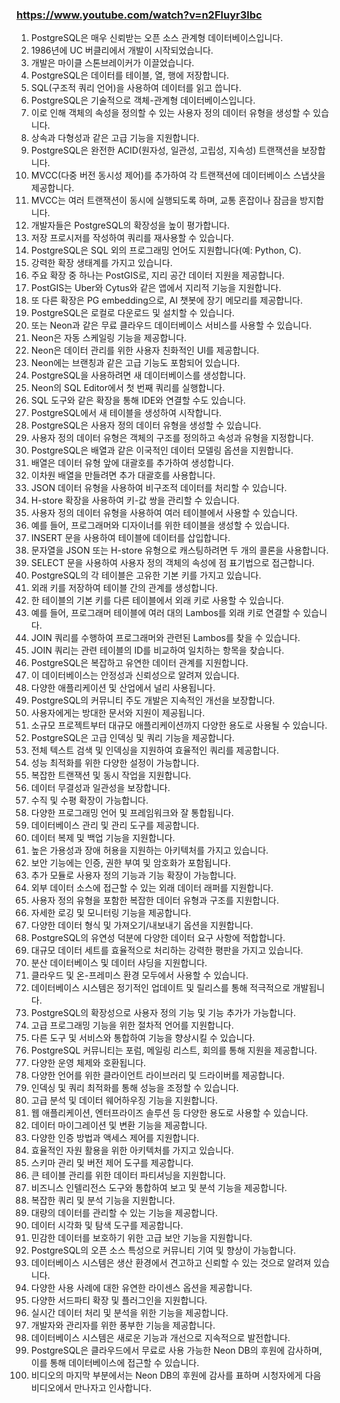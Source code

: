 
### https://www.youtube.com/watch?v=n2Fluyr3lbc

1. PostgreSQL은 매우 신뢰받는 오픈 소스 관계형 데이터베이스입니다.
2. 1986년에 UC 버클리에서 개발이 시작되었습니다.
3. 개발은 마이클 스톤브레이커가 이끌었습니다.
4. PostgreSQL은 데이터를 테이블, 열, 행에 저장합니다.
5. SQL(구조적 쿼리 언어)을 사용하여 데이터를 읽고 씁니다.
6. PostgreSQL은 기술적으로 객체-관계형 데이터베이스입니다.
7. 이로 인해 객체의 속성을 정의할 수 있는 사용자 정의 데이터 유형을 생성할 수 있습니다.
8. 상속과 다형성과 같은 고급 기능을 지원합니다.
9. PostgreSQL은 완전한 ACID(원자성, 일관성, 고립성, 지속성) 트랜잭션을 보장합니다.
10. MVCC(다중 버전 동시성 제어)를 추가하여 각 트랜잭션에 데이터베이스 스냅샷을 제공합니다.
11. MVCC는 여러 트랜잭션이 동시에 실행되도록 하며, 교통 혼잡이나 잠금을 방지합니다.
12. 개발자들은 PostgreSQL의 확장성을 높이 평가합니다.
13. 저장 프로시저를 작성하여 쿼리를 재사용할 수 있습니다.
14. PostgreSQL은 SQL 외의 프로그래밍 언어도 지원합니다(예: Python, C).
15. 강력한 확장 생태계를 가지고 있습니다.
16. 주요 확장 중 하나는 PostGIS로, 지리 공간 데이터 지원을 제공합니다.
17. PostGIS는 Uber와 Cytus와 같은 앱에서 지리적 기능을 지원합니다.
18. 또 다른 확장은 PG embedding으로, AI 챗봇에 장기 메모리를 제공합니다.
19. PostgreSQL은 로컬로 다운로드 및 설치할 수 있습니다.
20. 또는 Neon과 같은 무료 클라우드 데이터베이스 서비스를 사용할 수 있습니다.
21. Neon은 자동 스케일링 기능을 제공합니다.
22. Neon은 데이터 관리를 위한 사용자 친화적인 UI를 제공합니다.
23. Neon에는 브랜칭과 같은 고급 기능도 포함되어 있습니다.
24. PostgreSQL을 사용하려면 새 데이터베이스를 생성합니다.
25. Neon의 SQL Editor에서 첫 번째 쿼리를 실행합니다.
26. SQL 도구와 같은 확장을 통해 IDE와 연결할 수도 있습니다.
27. PostgreSQL에서 새 테이블을 생성하여 시작합니다.
28. PostgreSQL은 사용자 정의 데이터 유형을 생성할 수 있습니다.
29. 사용자 정의 데이터 유형은 객체의 구조를 정의하고 속성과 유형을 지정합니다.
30. PostgreSQL은 배열과 같은 이국적인 데이터 모델링 옵션을 지원합니다.
31. 배열은 데이터 유형 앞에 대괄호를 추가하여 생성합니다.
32. 이차원 배열을 만들려면 추가 대괄호를 사용합니다.
33. JSON 데이터 유형을 사용하여 비구조적 데이터를 처리할 수 있습니다.
34. H-store 확장을 사용하여 키-값 쌍을 관리할 수 있습니다.
35. 사용자 정의 데이터 유형을 사용하여 여러 테이블에서 사용할 수 있습니다.
36. 예를 들어, 프로그래머와 디자이너를 위한 테이블을 생성할 수 있습니다.
37. INSERT 문을 사용하여 테이블에 데이터를 삽입합니다.
38. 문자열을 JSON 또는 H-store 유형으로 캐스팅하려면 두 개의 콜론을 사용합니다.
39. SELECT 문을 사용하여 사용자 정의 객체의 속성에 점 표기법으로 접근합니다.
40. PostgreSQL의 각 테이블은 고유한 기본 키를 가지고 있습니다.
41. 외래 키를 저장하여 테이블 간의 관계를 생성합니다.
42. 한 테이블의 기본 키를 다른 테이블에서 외래 키로 사용할 수 있습니다.
43. 예를 들어, 프로그래머 테이블에 여러 대의 Lambos를 외래 키로 연결할 수 있습니다.
44. JOIN 쿼리를 수행하여 프로그래머와 관련된 Lambos를 찾을 수 있습니다.
45. JOIN 쿼리는 관련 테이블의 ID를 비교하여 일치하는 항목을 찾습니다.
46. PostgreSQL은 복잡하고 유연한 데이터 관계를 지원합니다.
47. 이 데이터베이스는 안정성과 신뢰성으로 알려져 있습니다.
48. 다양한 애플리케이션 및 산업에서 널리 사용됩니다.
49. PostgreSQL의 커뮤니티 주도 개발은 지속적인 개선을 보장합니다.
50. 사용자에게는 방대한 문서와 지원이 제공됩니다.
51. 소규모 프로젝트부터 대규모 애플리케이션까지 다양한 용도로 사용될 수 있습니다.
52. PostgreSQL은 고급 인덱싱 및 쿼리 기능을 제공합니다.
53. 전체 텍스트 검색 및 인덱싱을 지원하여 효율적인 쿼리를 제공합니다.
54. 성능 최적화를 위한 다양한 설정이 가능합니다.
55. 복잡한 트랜잭션 및 동시 작업을 지원합니다.
56. 데이터 무결성과 일관성을 보장합니다.
57. 수직 및 수평 확장이 가능합니다.
58. 다양한 프로그래밍 언어 및 프레임워크와 잘 통합됩니다.
59. 데이터베이스 관리 및 관리 도구를 제공합니다.
60. 데이터 복제 및 백업 기능을 지원합니다.
61. 높은 가용성과 장애 허용을 지원하는 아키텍처를 가지고 있습니다.
62. 보안 기능에는 인증, 권한 부여 및 암호화가 포함됩니다.
63. 추가 모듈로 사용자 정의 기능과 기능 확장이 가능합니다.
64. 외부 데이터 소스에 접근할 수 있는 외래 데이터 래퍼를 지원합니다.
65. 사용자 정의 유형을 포함한 복잡한 데이터 유형과 구조를 지원합니다.
66. 자세한 로깅 및 모니터링 기능을 제공합니다.
67. 다양한 데이터 형식 및 가져오기/내보내기 옵션을 지원합니다.
68. PostgreSQL의 유연성 덕분에 다양한 데이터 요구 사항에 적합합니다.
69. 대규모 데이터 세트를 효율적으로 처리하는 강력한 평판을 가지고 있습니다.
70. 분산 데이터베이스 및 데이터 샤딩을 지원합니다.
71. 클라우드 및 온-프레미스 환경 모두에서 사용할 수 있습니다.
72. 데이터베이스 시스템은 정기적인 업데이트 및 릴리스를 통해 적극적으로 개발됩니다.
73. PostgreSQL의 확장성으로 사용자 정의 기능 및 기능 추가가 가능합니다.
74. 고급 프로그래밍 기능을 위한 절차적 언어를 지원합니다.
75. 다른 도구 및 서비스와 통합하여 기능을 향상시킬 수 있습니다.
76. PostgreSQL 커뮤니티는 포럼, 메일링 리스트, 회의를 통해 지원을 제공합니다.
77. 다양한 운영 체제와 호환됩니다.
78. 다양한 언어를 위한 클라이언트 라이브러리 및 드라이버를 제공합니다.
79. 인덱싱 및 쿼리 최적화를 통해 성능을 조정할 수 있습니다.
80. 고급 분석 및 데이터 웨어하우징 기능을 지원합니다.
81. 웹 애플리케이션, 엔터프라이즈 솔루션 등 다양한 용도로 사용할 수 있습니다.
82. 데이터 마이그레이션 및 변환 기능을 제공합니다.
83. 다양한 인증 방법과 액세스 제어를 지원합니다.
84. 효율적인 자원 활용을 위한 아키텍처를 가지고 있습니다.
85. 스키마 관리 및 버전 제어 도구를 제공합니다.
86. 큰 테이블 관리를 위한 데이터 파티셔닝을 지원합니다.
87. 비즈니스 인텔리전스 도구와 통합하여 보고 및 분석 기능을 제공합니다.
88. 복잡한 쿼리 및 분석 기능을 지원합니다.
89. 대량의 데이터를 관리할 수 있는 기능을 제공합니다.
90. 데이터 시각화 및 탐색 도구를 제공합니다.
91. 민감한 데이터를 보호하기 위한 고급 보안 기능을 지원합니다.
92. PostgreSQL의 오픈 소스 특성으로 커뮤니티 기여 및 향상이 가능합니다.
93. 데이터베이스 시스템은 생산 환경에서 견고하고 신뢰할 수 있는 것으로 알려져 있습니다.
94. 다양한 사용 사례에 대한 유연한 라이센스 옵션을 제공합니다.
95. 다양한 서드파티 확장 및 플러그인을 지원합니다.
96. 실시간 데이터 처리 및 분석을 위한 기능을 제공합니다.
97. 개발자와 관리자를 위한 풍부한 기능을 제공합니다.
98. 데이터베이스 시스템은 새로운 기능과 개선으로 지속적으로 발전합니다.
99. PostgreSQL은 클라우드에서 무료로 사용 가능한 Neon DB의 후원에 감사하며, 이를 통해 데이터베이스에 접근할 수 있습니다.
100. 비디오의 마지막 부분에서는 Neon DB의 후원에 감사를 표하며 시청자에게 다음 비디오에서 만나자고 인사합니다.
